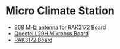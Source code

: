 # Micro Climate Station

* [868 MHz antenna for RAK3172 Board](./antenna_eu868)
* [Quectel L29H Mikrobus Board](./l29h_mikrobus)
* [RAK3172 Board](./rak3172_board)
